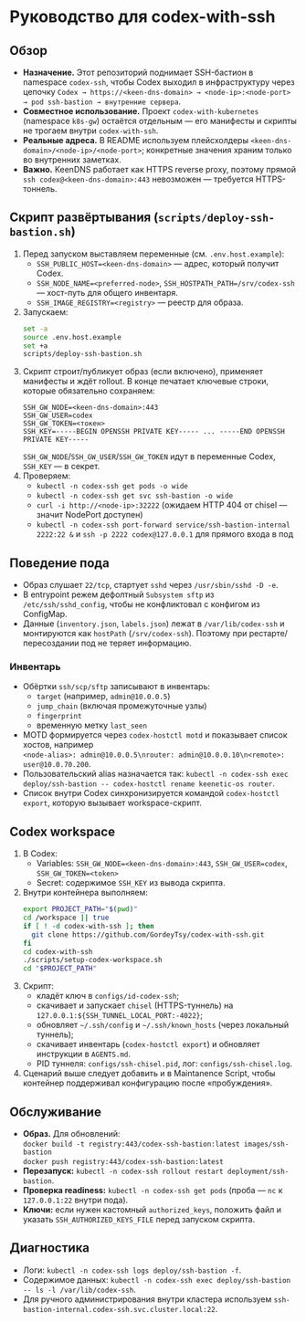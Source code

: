 # Руководство для codex-with-ssh

## Обзор
- **Назначение.** Этот репозиторий поднимает SSH-бастион в namespace `codex-ssh`, чтобы Codex выходил в инфраструктуру через цепочку `Codex → https://<keen-dns-domain> → <node-ip>:<node-port> → pod ssh-bastion → внутренние сервера`.
- **Совместное использование.** Проект `codex-with-kubernetes` (namespace `k8s-gw`) остаётся отдельным — его манифесты и скрипты не трогаем внутри `codex-with-ssh`.
- **Реальные адреса.** В README используем плейсхолдеры `<keen-dns-domain>/<node-ip>/<node-port>`; конкретные значения храним только во внутренних заметках.
- **Важно.** KeenDNS работает как HTTPS reverse proxy, поэтому прямой `ssh codex@<keen-dns-domain>:443` невозможен — требуется HTTPS-тоннель.

## Скрипт развёртывания (`scripts/deploy-ssh-bastion.sh`)
1. Перед запуском выставляем переменные (см. `.env.host.example`):
   - `SSH_PUBLIC_HOST=<keen-dns-domain>` — адрес, который получит Codex.
   - `SSH_NODE_NAME=<preferred-node>`, `SSH_HOSTPATH_PATH=/srv/codex-ssh` — хост-путь для общего инвентаря.
   - `SSH_IMAGE_REGISTRY=<registry>` — реестр для образа.
2. Запускаем:
   ```bash
   set -a
   source .env.host.example
   set +a
   scripts/deploy-ssh-bastion.sh
   ```
3. Скрипт строит/публикует образ (если включено), применяет манифесты и ждёт rollout. В конце печатает ключевые строки, которые обязательно сохраняем:
   ```
   SSH_GW_NODE=<keen-dns-domain>:443
   SSH_GW_USER=codex
   SSH_GW_TOKEN=<токен>
   SSH_KEY=-----BEGIN OPENSSH PRIVATE KEY----- ... -----END OPENSSH PRIVATE KEY-----
   ```
   `SSH_GW_NODE`/`SSH_GW_USER`/`SSH_GW_TOKEN` идут в переменные Codex, `SSH_KEY` — в секрет.
4. Проверяем:
   - `kubectl -n codex-ssh get pods -o wide`
   - `kubectl -n codex-ssh get svc ssh-bastion -o wide`
   - `curl -i http://<node-ip>:32222` (ожидаем HTTP 404 от chisel — значит NodePort доступен)
   - `kubectl -n codex-ssh port-forward service/ssh-bastion-internal 2222:22 &` и `ssh -p 2222 codex@127.0.0.1` для прямого входа в под

## Поведение пода
- Образ слушает `22/tcp`, стартует `sshd` через `/usr/sbin/sshd -D -e`.
- В entrypoint режем дефолтный `Subsystem sftp` из `/etc/ssh/sshd_config`, чтобы не конфликтовал с конфигом из ConfigMap.
- Данные (`inventory.json`, `labels.json`) лежат в `/var/lib/codex-ssh` и монтируются как `hostPath` (`/srv/codex-ssh`). Поэтому при рестарте/пересоздании под не теряет информацию.

### Инвентарь
- Обёртки `ssh/scp/sftp` записывают в инвентарь:
  - `target` (например, `admin@10.0.0.5`)
  - `jump_chain` (включая промежуточные узлы)
  - `fingerprint`
  - временную метку `last_seen`
- MOTD формируется через `codex-hostctl motd` и показывает список хостов, например  
  `<node-alias>: admin@10.0.0.5\nrouter: admin@10.0.0.10\n<remote>: user@10.0.70.200`.
- Пользовательский alias назначается так: `kubectl -n codex-ssh exec deploy/ssh-bastion -- codex-hostctl rename keenetic-os router`.
- Список внутри Codex синхронизируется командой `codex-hostctl export`, которую вызывает workspace-скрипт.

## Codex workspace
1. В Codex:
   - Variables: `SSH_GW_NODE=<keen-dns-domain>:443`, `SSH_GW_USER=codex`, `SSH_GW_TOKEN=<token>`
   - Secret: содержимое `SSH_KEY` из вывода скрипта.
2. Внутри контейнера выполняем:
   ```bash
   export PROJECT_PATH="$(pwd)"
   cd /workspace || true
   if [ ! -d codex-with-ssh ]; then
     git clone https://github.com/GordeyTsy/codex-with-ssh.git
   fi
   cd codex-with-ssh
   ./scripts/setup-codex-workspace.sh
   cd "$PROJECT_PATH"
   ```
3. Скрипт:
   - кладёт ключ в `configs/id-codex-ssh`;
   - скачивает и запускает `chisel` (HTTPS-туннель) на `127.0.0.1:${SSH_TUNNEL_LOCAL_PORT:-4022}`;
   - обновляет `~/.ssh/config` и `~/.ssh/known_hosts` (через локальный туннель);
   - скачивает инвентарь (`codex-hostctl export`) и обновляет инструкции в `AGENTS.md`.
   - PID туннеля: `configs/ssh-chisel.pid`, лог: `configs/ssh-chisel.log`.
4. Сценарий выше следует добавить и в Maintanence Script, чтобы контейнер поддерживал конфигурацию после «пробуждения».

## Обслуживание
- **Образ.** Для обновлений:  
  `docker build -t registry:443/codex-ssh-bastion:latest images/ssh-bastion`  
  `docker push registry:443/codex-ssh-bastion:latest`
- **Перезапуск:** `kubectl -n codex-ssh rollout restart deployment/ssh-bastion`.
- **Проверка readiness:** `kubectl -n codex-ssh get pods` (проба — `nc` к `127.0.0.1:22` внутри пода).
- **Ключи:** если нужен кастомный `authorized_keys`, положить файл и указать `SSH_AUTHORIZED_KEYS_FILE` перед запуском скрипта.

## Диагностика
- Логи: `kubectl -n codex-ssh logs deploy/ssh-bastion -f`.
- Содержимое данных: `kubectl -n codex-ssh exec deploy/ssh-bastion -- ls -l /var/lib/codex-ssh`.
- Для ручного администрирования внутри кластера используем `ssh-bastion-internal.codex-ssh.svc.cluster.local:22`.
